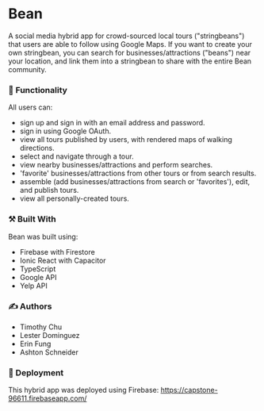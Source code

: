 # **Bean**

A social media hybrid app for crowd-sourced local tours ("stringbeans") that users are able to follow using Google Maps. If you want to create your own stringbean, you can search for businesses/attractions ("beans") near your location, and link them into a stringbean to share with the entire Bean community.

### 🛒 Functionality

All users can:
- sign up and sign in with an email address and password.
- sign in using Google OAuth.
- view all tours published by users, with rendered maps of walking directions.
- select and navigate through a tour.
- view nearby businesses/attractions and perform searches.
- 'favorite' businesses/attractions from other tours or from search results.
- assemble (add businesses/attractions from search or 'favorites'), edit, and publish tours.
- view all personally-created tours.

### ⚒ Built With

Bean was built using:
- Firebase with Firestore
- Ionic React with Capacitor
- TypeScript
- Google API
- Yelp API

### ✍ Authors

- Timothy Chu
- Lester Dominguez
- Erin Fung
- Ashton Schneider

### 🚀 Deployment

This hybrid app was deployed using Firebase: https://capstone-96611.firebaseapp.com/
